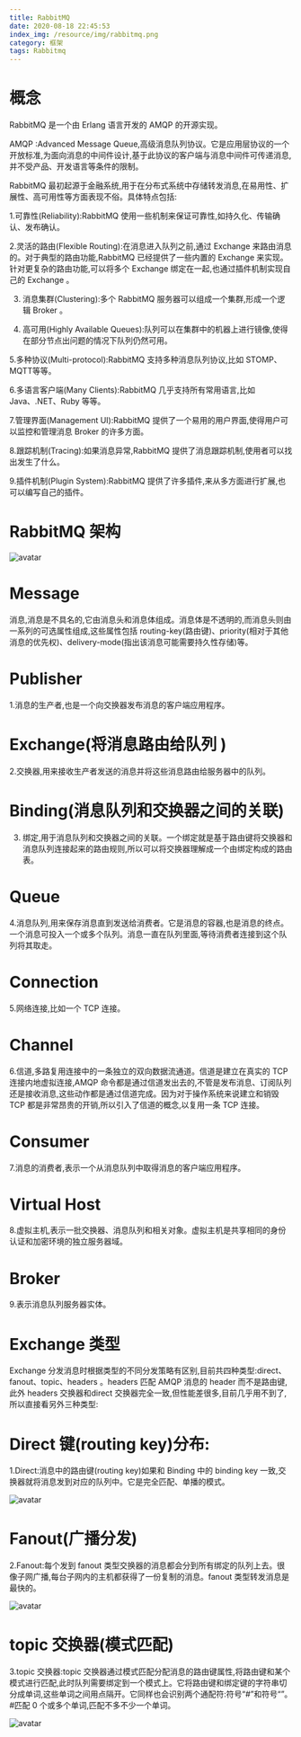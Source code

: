 ```yaml
---
title: RabbitMQ
date: 2020-08-18 22:45:53
index_img: /resource/img/rabbitmq.png
category: 框架
tags: Rabbitmq
---
```


# 概念

RabbitMQ 是一个由 Erlang 语言开发的 AMQP 的开源实现。

AMQP :Advanced Message Queue,高级消息队列协议。它是应用层协议的一个开放标准,为面向消息的中间件设计,基于此协议的客户端与消息中间件可传递消息,并不受产品、开发语言等条件的限制。

RabbitMQ 最初起源于金融系统,用于在分布式系统中存储转发消息,在易用性、扩展性、高可用性等方面表现不俗。具体特点包括:

1.可靠性(Reliability):RabbitMQ 使用一些机制来保证可靠性,如持久化、传输确认、发布确认。

2.灵活的路由(Flexible Routing):在消息进入队列之前,通过 Exchange 来路由消息的。对于典型的路由功能,RabbitMQ 已经提供了一些内置的 Exchange 来实现。针对更复杂的路由功能,可以将多个 Exchange 绑定在一起,也通过插件机制实现自己的 Exchange 。

3. 消息集群(Clustering):多个 RabbitMQ 服务器可以组成一个集群,形成一个逻辑 Broker 。

4. 高可用(Highly Available Queues):队列可以在集群中的机器上进行镜像,使得在部分节点出问题的情况下队列仍然可用。

5.多种协议(Multi-protocol):RabbitMQ 支持多种消息队列协议,比如 STOMP、MQTT等等。

6.多语言客户端(Many Clients):RabbitMQ 几乎支持所有常用语言,比如 Java、.NET、Ruby 等等。

7.管理界面(Management UI):RabbitMQ 提供了一个易用的用户界面,使得用户可以监控和管理消息 Broker 的许多方面。

8.跟踪机制(Tracing):如果消息异常,RabbitMQ 提供了消息跟踪机制,使用者可以找出发生了什么。

9.插件机制(Plugin System):RabbitMQ 提供了许多插件,来从多方面进行扩展,也可以编写自己的插件。

# RabbitMQ 架构

 ![avatar](/resource/img/rabbitmq-sturts.png)
 
# Message

 消息,消息是不具名的,它由消息头和消息体组成。消息体是不透明的,而消息头则由一系列的可选属性组成,这些属性包括 routing-key(路由键)、priority(相对于其他消息的优先权)、delivery-mode(指出该消息可能需要持久性存储)等。

# Publisher

 1.消息的生产者,也是一个向交换器发布消息的客户端应用程序。

# Exchange(将消息路由给队列 )

 2.交换器,用来接收生产者发送的消息并将这些消息路由给服务器中的队列。

# Binding(消息队列和交换器之间的关联)

 3. 绑定,用于消息队列和交换器之间的关联。一个绑定就是基于路由键将交换器和消息队列连接起来的路由规则,所以可以将交换器理解成一个由绑定构成的路由表。

# Queue

 4.消息队列,用来保存消息直到发送给消费者。它是消息的容器,也是消息的终点。一个消息可投入一个或多个队列。消息一直在队列里面,等待消费者连接到这个队列将其取走。

# Connection
 
 5.网络连接,比如一个 TCP 连接。

# Channel

 6.信道,多路复用连接中的一条独立的双向数据流通道。信道是建立在真实的 TCP 连接内地虚拟连接,AMQP 命令都是通过信道发出去的,不管是发布消息、订阅队列还是接收消息,这些动作都是通过信道完成。因为对于操作系统来说建立和销毁 TCP 都是非常昂贵的开销,所以引入了信道的概念,以复用一条 TCP 连接。
 
# Consumer

 7.消息的消费者,表示一个从消息队列中取得消息的客户端应用程序。

# Virtual Host
 
 8.虚拟主机,表示一批交换器、消息队列和相关对象。虚拟主机是共享相同的身份认证和加密环境的独立服务器域。

# Broker

 9.表示消息队列服务器实体。

# Exchange 类型

 Exchange 分发消息时根据类型的不同分发策略有区别,目前共四种类型:direct、fanout、topic、headers 。headers 匹配 AMQP 消息的 header 而不是路由键,此外 headers 交换器和direct 交换器完全一致,但性能差很多,目前几乎用不到了,所以直接看另外三种类型:

# Direct 键(routing key)分布:
 
 1.Direct:消息中的路由键(routing key)如果和 Binding 中的 binding key 一致,交换器就将消息发到对应的队列中。它是完全匹配、单播的模式。
 
  ![avatar](/resource/img/direct-exchange.png)
  
# Fanout(广播分发)
  
 2.Fanout:每个发到 fanout 类型交换器的消息都会分到所有绑定的队列上去。很像子网广播,每台子网内的主机都获得了一份复制的消息。fanout 类型转发消息是最快的。
  
  ![avatar](/resource/img/fanout-exchange.png)
  
# topic 交换器(模式匹配)

 3.topic 交换器:topic 交换器通过模式匹配分配消息的路由键属性,将路由键和某个模式进行匹配,此时队列需要绑定到一个模式上。它将路由键和绑定键的字符串切分成单词,这些单词之间用点隔开。它同样也会识别两个通配符:符号“#”和符号“”。#匹配 0 个或多个单词,匹配不多不少一个单词。

  ![avatar](/resource/img/topic-exchange.png)
